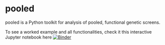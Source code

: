 # pooled

pooled is a Python toolkit for analysis of pooled, functional genetic screens.

To see a worked example and all functionalities, check it this interactive Jupyter notebook here [![Binder](https://mybinder.org/badge_logo.svg)](https://mybinder.org/v2/gh/kiddo18/pooled/master?urlpath=https%3A%2F%2Fgithub.com%2Fkiddo18%2Fpooled%2Fblob%2Fmaster%2Fnotebook%2Fpooled_implementation-Ebert-Official.ipynb)
